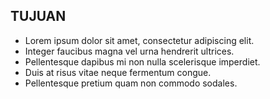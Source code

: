 ## TUJUAN

- Lorem ipsum dolor sit amet, consectetur adipiscing elit.
- Integer faucibus magna vel urna hendrerit ultrices.
- Pellentesque dapibus mi non nulla scelerisque imperdiet.
- Duis at risus vitae neque fermentum congue.
- Pellentesque pretium quam non commodo sodales.
